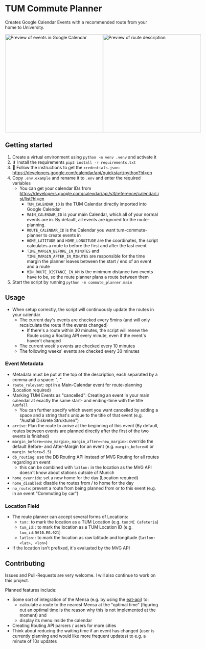 # TUM Commute Planner
Creates Google Calendar Events with a recommended route from your home to University.
<div style="display: flex; flex-direction: row;">
   <img src="https://github.com/OfficialFreak/tum-commute-planner/assets/36410565/df6a7e26-2d68-4e02-8aea-d09c1a02694c" alt="Preview of events in Google Calendar" style="height: 20rem;" />
   <img src="https://github.com/OfficialFreak/tum-commute-planner/assets/36410565/883ae5f5-e93c-45af-8b82-2832f6a569e8" alt="Preview of route description" style="height: 20rem;" />
</div>


## Getting started
1. Create a virtual environment using `python -m venv .venv` and activate it
2. ⬇ Install the requirements `pip3 install -r requirements.txt`
3. 🔑 Follow the instructions to get the `credentials.json`: https://developers.google.com/calendar/api/quickstart/python?hl=en
4. Copy `.env.example` and rename it to `.env` and enter the required variables
    * You can get your calendar IDs from https://developers.google.com/calendar/api/v3/reference/calendarList/list?hl=en 
        * `TUM_CALENDAR_ID` is the TUM Calendar directly imported into Google Calendar
        * `MAIN_CALENDAR_ID` is your main Calendar, which all of your normal events are in. By default, all events are ignored for the route-planning.
        * `ROUTE_CALENDAR_ID` is the Calendar you want tum-commute-planner to create events in
        * `HOME_LATITUDE` and `HOME_LONGITUDE` are the coordinates, the script calculates a route to before the first and after the last event
        * `TIME_MARGIN_BEFORE_IN_MINUTES` and `TIME_MARGIN_AFTER_IN_MINUTES` are responsible for the time margin the planner leaves between the start / end of an event and a route
        * `MIN_ROUTE_DISTANCE_IN_KM` is the minimum distance two events have to be, so the route planner plans a route between them
5. Start the script by running `python -m commute_planner.main`

## Usage
* When setup correctly, the script will continuously update the routes in your calendar
  * The current day's events are checked every 5mins (and will only recalculate the route if the events changed)
    * If there's a route within 30 minutes, the script will renew the Route using a Routing API every minute, even if the event's haven't changed
  * The current week's events are checked every 10 minutes
  * The following weeks' events are checked every 30 minutes
### Event Metadata
* Metadata must be put at the top of the description, each separated by a comma and a space: ", "
* `route_relevant`: opt in a Main-Calendar event for route-planning (Location required)
* Marking TUM Events as "cancelled": Creating an event in your main calendar at exactly the same start- and ending-time with the title `Ausfall`
  * You can further specify which event you want cancelled by adding a space and a string that's unique to the title of that event (e.g. "Ausfall Diskrete Strukturen")
* `arrive`: Plan the route to arrive at the beginning of this event (By default, routes between events are planned directly after the first of the two events is finished)
* `margin_before=<new_margin>`, `margin_after=<new_margin>`: override the default Before- and After-Margin for an event (e.g. `margin_before=0` or `margin_before=5.5`)
* `db_routing`: use the DB Routing API instead of MVG Routing for all routes regarding an event 
  * this can be combined with `latlon:` in the location as the MVG API doesn't know about stations outside of Munich
* `home_override`: set a new home for the day (Location required)
* `home_disabled`: disable the routes from / to home for the day
* `no_route`: prevent a route from being planned from or to this event (e.g. in an event "Commuting by car")

### Location Field
* The route planner can accept several forms of Locations:
  * `tum:`: to mark the location as a TUM Location (e.g. `tum:MI Cafeteria`) 
  * `tum_id:`: to mark the location as a TUM Location ID (e.g. `tum_id:5610.EG.021`)
  * `latlon:`: to mark the location as raw latitude and longitude (`latlon:<lat>, <lon>`) 
* If the location isn't prefixed, it's evaluated by the MVG API

## Contributing
Issues and Pull-Requests are very welcome. I will also continue to work on this project.

Planned features include:
* Some sort of integration of the Mensa (e.g. by using the [eat-api](https://eat-api.tum.sexy)) to:
  * calculate a route to the nearest Mensa at the "optimal time" (figuring out an optimal time is the reason why this is not implemented at the moment) and 
  * display its menu inside the calendar
* Creating Routing API parsers / users for more cities
* Think about reducing the waiting time if an event has changed (user is currently planning and would like more frequent updates) to e.g. a minute of 10s updates